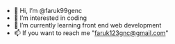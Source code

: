 - 👋 Hi, I’m @faruk99genc
- 👀 I’m interested in coding
- 🌱 I’m currently learning front end web development
- 📫 If you want to reach me "faruk123gnc@gmail.com"
